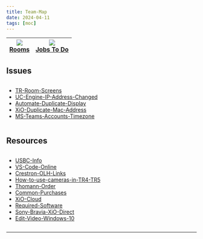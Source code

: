 ```yaml
---
title: Team-Map
date: 2024-04-11
tags: [moc]
---
```


<a href="00-Maps&Views/Rooms.md"><img src="https://img.icons8.com/?size=100&id=43215&format=png&color=000000"/></br>Rooms</a> | <a href="Job-List.md"><img src="https://img.icons8.com/?size=100&id=10758&format=png&color=CCCCCC"/></br>Jobs To Do</a>
--- | ---

## Issues

<div><div class="block-language-dataviewjs node-insert-event" style="overflow-x: auto;"><div><ul class="dataview list-view-ul"><li><span><a data-tooltip-position="top" aria-label="05-Team/01-Issue-Resolutions/TR-Room-Screens.md" data-href="05-Team/01-Issue-Resolutions/TR-Room-Screens.md" href="05-Team/01-Issue-Resolutions/TR-Room-Screens.md" class="internal-link" target="_blank" rel="noopener">TR-Room-Screens</a></span></li><li><span><a data-tooltip-position="top" aria-label="05-Team/01-Issue-Resolutions/UC-Engine-IP-Address-Changed.md" data-href="05-Team/01-Issue-Resolutions/UC-Engine-IP-Address-Changed.md" href="05-Team/01-Issue-Resolutions/UC-Engine-IP-Address-Changed.md" class="internal-link" target="_blank" rel="noopener">UC-Engine-IP-Address-Changed</a></span></li><li><span><a data-tooltip-position="top" aria-label="05-Team/01-Issue-Resolutions/Automate-Duplicate-Display.md" data-href="05-Team/01-Issue-Resolutions/Automate-Duplicate-Display.md" href="05-Team/01-Issue-Resolutions/Automate-Duplicate-Display.md" class="internal-link" target="_blank" rel="noopener">Automate-Duplicate-Display</a></span></li><li><span><a data-tooltip-position="top" aria-label="05-Team/01-Issue-Resolutions/XiO-Duplicate-Mac-Address.md" data-href="05-Team/01-Issue-Resolutions/XiO-Duplicate-Mac-Address.md" href="05-Team/01-Issue-Resolutions/XiO-Duplicate-Mac-Address.md" class="internal-link" target="_blank" rel="noopener">XiO-Duplicate-Mac-Address</a></span></li><li><span><a data-tooltip-position="top" aria-label="05-Team/01-Issue-Resolutions/MS-Teams-Accounts-Timezone.md" data-href="05-Team/01-Issue-Resolutions/MS-Teams-Accounts-Timezone.md" href="05-Team/01-Issue-Resolutions/MS-Teams-Accounts-Timezone.md" class="internal-link" target="_blank" rel="noopener">MS-Teams-Accounts-Timezone</a></span></li></ul></div></div></div>

## Resources
<div><div class="block-language-dataviewjs node-insert-event" style="overflow-x: auto;"><div><ul class="dataview list-view-ul"><li><span><a data-tooltip-position="top" aria-label="05-Team/02-Resources/USBC-Info.md" data-href="05-Team/02-Resources/USBC-Info.md" href="05-Team/02-Resources/USBC-Info.md" class="internal-link" target="_blank" rel="noopener">USBC-Info</a></span></li><li><span><a data-tooltip-position="top" aria-label="05-Team/02-Resources/VS-Code-Online.md" data-href="05-Team/02-Resources/VS-Code-Online.md" href="05-Team/02-Resources/VS-Code-Online.md" class="internal-link" target="_blank" rel="noopener">VS-Code-Online</a></span></li><li><span><a data-tooltip-position="top" aria-label="05-Team/02-Resources/Crestron-OLH-Links.md" data-href="05-Team/02-Resources/Crestron-OLH-Links.md" href="05-Team/02-Resources/Crestron-OLH-Links.md" class="internal-link" target="_blank" rel="noopener">Crestron-OLH-Links</a></span></li><li><span><a data-tooltip-position="top" aria-label="05-Team/02-Resources/How-to-use-cameras-in-TR4-TR5.md" data-href="05-Team/02-Resources/How-to-use-cameras-in-TR4-TR5.md" href="05-Team/02-Resources/How-to-use-cameras-in-TR4-TR5.md" class="internal-link" target="_blank" rel="noopener">How-to-use-cameras-in-TR4-TR5</a></span></li><li><span><a data-tooltip-position="top" aria-label="05-Team/02-Resources/Thomann-Order.md" data-href="05-Team/02-Resources/Thomann-Order.md" href="05-Team/02-Resources/Thomann-Order.md" class="internal-link" target="_blank" rel="noopener">Thomann-Order</a></span></li><li><span><a data-tooltip-position="top" aria-label="05-Team/02-Resources/Common-Purchases.md" data-href="05-Team/02-Resources/Common-Purchases.md" href="05-Team/02-Resources/Common-Purchases.md" class="internal-link" target="_blank" rel="noopener">Common-Purchases</a></span></li><li><span><a data-tooltip-position="top" aria-label="05-Team/02-Resources/XiO-Cloud.md" data-href="05-Team/02-Resources/XiO-Cloud.md" href="05-Team/02-Resources/XiO-Cloud.md" class="internal-link" target="_blank" rel="noopener">XiO-Cloud</a></span></li><li><span><a data-tooltip-position="top" aria-label="05-Team/02-Resources/Required-Software.md" data-href="05-Team/02-Resources/Required-Software.md" href="05-Team/02-Resources/Required-Software.md" class="internal-link" target="_blank" rel="noopener">Required-Software</a></span></li><li><span><a data-tooltip-position="top" aria-label="05-Team/02-Resources/Sony-Bravia-XiO-Direct.md" data-href="05-Team/02-Resources/Sony-Bravia-XiO-Direct.md" href="05-Team/02-Resources/Sony-Bravia-XiO-Direct.md" class="internal-link" target="_blank" rel="noopener">Sony-Bravia-XiO-Direct</a></span></li><li><span><a data-tooltip-position="top" aria-label="05-Team/02-Resources/Edit-Video-Windows-10.md" data-href="05-Team/02-Resources/Edit-Video-Windows-10.md" href="05-Team/02-Resources/Edit-Video-Windows-10.md" class="internal-link" target="_blank" rel="noopener">Edit-Video-Windows-10</a></span></li></ul></div></div></div>




--- 

